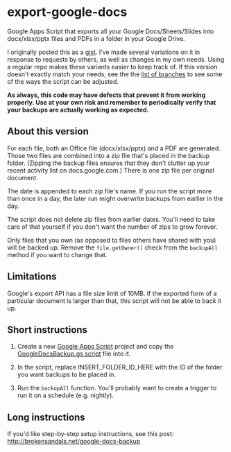 # export-google-docs

Google Apps Script that exports all your Google Docs/Sheets/Slides into docx/xlsx/pptx files and PDFs in a folder in your Google Drive.

I originally posted this as a [gist](https://gist.github.com/brokensandals/6b77f73666323d6e4b94ff1df12a532a).
I've made several variations on it in response to requests by others, as well as changes in my own needs.
Using a regular repo makes these variants easier to keep track of.
If this version doesn't exactly match your needs, see the the [list of branches](https://github.com/brokensandals/export-google-docs/branches/all) to see some of the ways the script can be adjusted.

**As always, this code may have defects that prevent it from working properly. Use at your own risk and remember to periodically verify that your backups are actually working as expected.**

## About this version

For each file, both an Office file (docx/xlsx/pptx) and a PDF are generated.
Those two files are combined into a zip file that's placed in the backup folder.
(Zipping the backup files ensures that they don't clutter up your recent activity list on docs.google.com.)
There is one zip file per original document.

The date is appended to each zip file's name.
If you run the script more than once in a day, the later run might overwrite backups from earlier in the day.

The script does not delete zip files from earlier dates.
You'll need to take care of that yourself if you don't want the number of zips to grow forever.

Only files that you own (as opposed to files others have shared with you) will be backed up.
Remove the `file.getOwner()` check from the `backupAll` method if you want to change that.

## Limitations

Google's export API has a file size limit of 10MB.
If the exported form of a particular document is larger than that, this script will not be able to back it up.

## Short instructions

1. Create a new [Google Apps Script](https://script.google.com/) project and copy the [GoogleDocsBackup.gs script](GoogleDocsBackup.gs) file into it.

2. In the script, replace INSERT_FOLDER_ID_HERE with the ID of the folder you want backups to be placed in.

3. Run the `backupAll` function.
You'll probably want to create a trigger to run it on a schedule (e.g. nightly).

## Long instructions

If you'd like step-by-step setup instructions, see this post: http://brokensandals.net/google-docs-backup

